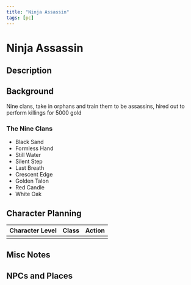 ```yaml
---
title: "Ninja Assassin"
tags: [pc]
---
```

# Ninja Assassin
## Description

## Background
Nine clans, take in orphans and train them to be assassins, hired out to perform killings for 5000 gold

### The Nine Clans
- Black Sand
- Formless Hand
- Still Water
- Silent Step
- Last Breath
- Crescent Edge
- Golden Talon
- Red Candle
- White Oak

## Character Planning
| Character Level | Class | Action |
| --------------- | ----- | ------ |
|                 |       |        |

## Misc Notes

## NPCs and Places

